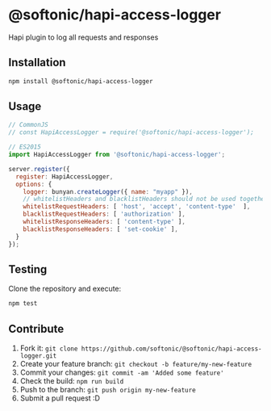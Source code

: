 # @softonic/hapi-access-logger

Hapi plugin to log all requests and responses

## Installation

```bash
npm install @softonic/hapi-access-logger
```

## Usage

```js
// CommonJS
// const HapiAccessLogger = require('@softonic/hapi-access-logger');

// ES2015
import HapiAccessLogger from '@softonic/hapi-access-logger';

server.register({
  register: HapiAccessLogger,
  options: {
    logger: bunyan.createLogger({ name: "myapp" }),
    // whitelistHeaders and blacklistHeaders should not be used together
    whitelistRequestHeaders: [ 'host', 'accept', 'content-type'  ],
    blacklistRequestHeaders: [ 'authorization' ],
    whitelistResponseHeaders: [ 'content-type' ],
    blacklistResponseHeaders: [ 'set-cookie' ],
  }
});
```

## Testing

Clone the repository and execute:

```bash
npm test
```

## Contribute

1. Fork it: `git clone https://github.com/softonic/@softonic/hapi-access-logger.git`
2. Create your feature branch: `git checkout -b feature/my-new-feature`
3. Commit your changes: `git commit -am 'Added some feature'`
4. Check the build: `npm run build`
4. Push to the branch: `git push origin my-new-feature`
5. Submit a pull request :D
